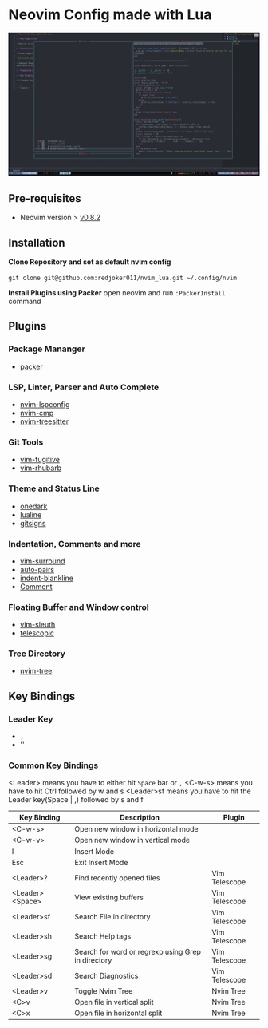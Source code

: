 # Neovim Config made with Lua

![Preview](./doc_images/preview.png)

## Pre-requisites

- Neovim version > [v0.8.2](https://github.com/neovim/neovim/wiki/Installing-Neovim)

## Installation

**Clone Repository and set as default nvim config**

`git clone git@github.com:redjoker011/nvim_lua.git ~/.config/nvim`

**Install Plugins using Packer**
open neovim and run `:PackerInstall` command

## Plugins

### Package Mananger
- [packer](https://github.com/wbthomason/packer.nvim)

### LSP, Linter, Parser and Auto Complete
- [nvim-lspconfig](https://github.com/neovim/nvim-lspconfig)
- [nvim-cmp](https://github.com/hrsh7th/nvim-cmp)
- [nvim-treesitter](https://github.com/nvim-treesitter/nvim-treesitter)

### Git Tools
- [vim-fugitive](https://github.com/tpope/vim-fugitive)
- [vim-rhubarb](https://github.com/tpope/vim-rhubarb)

### Theme and Status Line
- [onedark](https://github.com/joshdick/onedark.vim)
- [lualine](https://github.com/nvim-lualine/lualine.nvim)
- [gitsigns](https://github.com/lewis6991/gitsigns.nvim)

### Indentation, Comments and more
- [vim-surround](https://github.com/tpope/vim-surround)
- [auto-pairs](https://github.com/jiangmiao/auto-pairs)
- [indent-blankline](https://github.com/lukas-reineke/indent-blankline.nvim)
- [Comment](https://github.com/numToStr/Comment.nvim)

### Floating Buffer and Window control
- [vim-sleuth](https://github.com/tpope/vim-sleuth)
- [telescopic](https://github.com/nvim-telescope/telescope.nvim)

### Tree Directory
- [nvim-tree](https://github.com/nvim-tree/nvim-tree.lua)

## Key Bindings

### Leader Key 

- `,`
- '<Space>'

### Common Key Bindings


<Leader\> means you have to either hit `Space` bar or `,`
<C-w-s\>  means you have to hit Ctrl followed by w and s
<Leader\>sf  means you have to hit the Leader key(Space | ,) followed by s and f


| Key Binding | Description 		   				|  Plugin 		       |
| ----------------- | ------------------------------------------------------- | ------------------------------ |
| <C-w-s\>          | Open new window in horizontal mode      		      |   		               |
| <C-w-v\>          | Open new window in vertical mode        		      |              		       |
| I                 | Insert Mode        				      |              		       |
| Esc	            | Exit Insert Mode        				      |                                |
| <Leader\>?        | Find recently opened files         		      |     Vim Telescope              |
| <Leader\><Space\> | View existing buffers              		      |     Vim Telescope              |
| <Leader\>sf       | Search File in directory           		      |     Vim Telescope              |
| <Leader\>sh       | Search Help tags                   		      |     Vim Telescope              |
| <Leader\>sg       | Search for word or regrexp using Grep in directory      |     Vim Telescope              |
| <Leader\>sd       | Search Diagnostics				      |     Vim Telescope              |
| <Leader\>v        | Toggle Nvim Tree			      	              |     Nvim Tree	               |
| <C\>v             | Open file in vertical split		      	      |     Nvim Tree	               |
| <C\>x             | Open file in horizontal split		      	      |     Nvim Tree	    |


